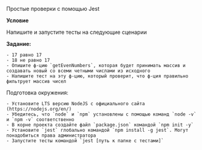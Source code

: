 Простые проверки с помощью Jest

**Условие**

Напишите и запустите тесты на следующие сценарии

**Задание:**

    - 17 равно 17
    - 18 не равно 17
    - Опишите ф-цию `getEvenNumbers`, которая будет принимать массив и создавать новый со всеми четными числами из исходного
    - Напишите тест на эту ф-цию, который проверит, что ф-ция правильно фильтрует массив чисел


Подготовка окружения:

    - Установите LTS версию NodeJS с официального сайта (https://nodejs.org/en/)
    - Убедитесь, что `node` и `npm` установлены с помощью команд `node -v` и `npm -v` соответственно
    - В корне проекта создайте файл `package.json` командой `npm init -y`
    - Установите `jest` глобально командой `npm install -g jest`. Могут понадобиться права администратора
    - Запустите тесты командой `jest [путь к папке с тестами]`
